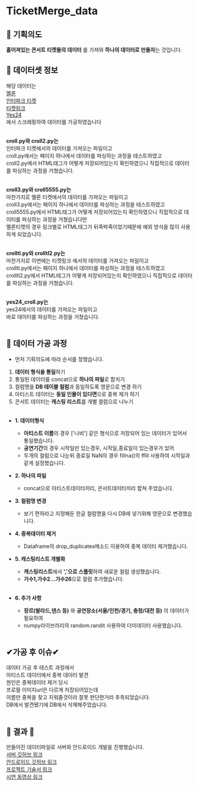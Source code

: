 # TicketMerge_data
 
## 💁 기획의도
**흩어져있는 콘서트 티켓들의 데이터** 를 가져와 **하나의 데이터로 만들자**는 것입니다.<br>

## 💁 데이터셋 정보
해당 데이터는<br/>
[멜론](https://ticket.melon.com/concert/index.htm?genreType=GENRE_CON, '멜론 티켓')<br/>
[인터파크 티켓](https://tickets.interpark.com/contents/genre/concert, '인터파크 티켓')<br/>
[티켓링크](https://www.ticketlink.co.kr/performance/14, '티켓링크')<br/>
[Yes24](http://ticket.yes24.com/New/Genre/GenreMain.aspx?genre=15456, 'yes24 티켓')<br/>
에서 스크래핑하여 데이터를 가공하였습니다<br/><br/>

**croll.py와 croll2.py는**<br/>
인터파크 티켓에서의 데이터를 가져오는 파일이고<br/>
croll.py에서는 페이지 하나에서 데이터를 파싱하는 과정을 테스트하였고<br/>
croll2.py에서 HTML태그가 어떻게 저장되어있는지 확인하였으니 직접적으로 데이터를 파싱하는 과정을 거쳤습니다.<br/><br/>

**croll3.py와 croll5555.py는**<br/>
마찬가지로 멜론 티켓에서의 데이터를 가져오는 파일이고<br/>
croll3.py에서는 페이지 하나에서 데이터를 파싱하는 과정을 테스트하였고<br/>
croll5555.py에서 HTML태그가 어떻게 저장되어있는지 확인하였으니 직접적으로 데이터를 파싱하는 과정을 거쳤습니다만<br/>
멜론티켓의 경우 링크별로 HTML태그가 뒤죽박죽이었기때문에 예외 방식을 많이 사용하게 되었습니다.<br/><br/>

**crolltl.py와 crolltl2.py는**<br/>
마찬가지로 이번에는 티켓링크 에서의 데이터를 가져오는 파일이고<br/>
crolltl.py에서는 페이지 하나에서 데이터를 파싱하는 과정을 테스트하였고<br/>
crolltl2.py에서 HTML태그가 어떻게 저장되어있는지 확인하였으니 직접적으로 데이터를 파싱하는 과정을 거쳤습니다.<br/><br/>

**yes24_croll.py는**<br/>
yes24에서의 데이터를 가져오는 파일이고<br/>
바로 데이터를 파싱하는 과정을 거쳤습니다.<br/><br/>

## 📃 데이터 가공 과정
+ 먼저 기획의도에 따라 순서를 정했습니다.<br/>
1. **데이터 형식을 통일**하기<br/>
2. 통일된 데이터를 concat으로 **하나의 파일**로 합치기<br/>
3. 컬럼명을 **DB 테이블 컬럼**과 동일하도록 영문으로 변경 하기<br/>
4. 아티스트 데이터는 **동일 인물이 있다면**으로 중복 제거 하기<br/>
5. 콘서트 데이터는 **캐스팅 리스트**를 개별 컬럼으로 나누기<br/><br/>
    
+ **1. 데이터형식**<br/>
    + **아티스트 이름**의 경우 ['나비'] 같은 형식으로 저장되어 있는 데이터가 있어서 통일했습니다.<br/>
    + **공연기간**의 경우 시작일만 있는경우, 시작일,종료일이 있는경우가 있어<br/>
    +    두개의 컬럼으로 나눈뒤 종료일 NaN의 경우 fillna()의 ffill 사용하여 시작일과 같게 설정했습니다.<br/>
+ **2. 하나의 파일**<br/>
    + concat으로 아티스트데이터끼리, 콘서트데이터끼리 합쳐 주었습니다.<br/>
+ **3. 컬럼명 변경**<br/>
    + 보기 편하라고 지정해둔 한글 컬럼명을 다시 DB에 넣기위해 영문으로 변경했습니다.<br/>
+ **4. 중복데이터 제거**<br/>
    + Dataframe의 drop_duplicates메소드 이용하여 중복 데이터 제거했습니다.<br/>
+ **5. 캐스팅리스트 개별화**<br/>
    + **캐스팅리스트**에서 **','으로 스플릿**하여 새로운 컬럼 생성했습니다.<br/>
    + **가수1,가수2...가수26**으로 컬럼 추가했습니다.<br/><br/>

+ **6. 추가 사항**<br/>
    + **장르(발라드,댄스 등)** 와 **공연장소(서울/인천/경기, 충청/대전 등)** 의 데이터가 필요하여<br/>
    + numpy라이브러리의 random.randit 사용하여 더미데이터 사용했습니다.<br/><br/>

## ✔가공 후 이슈✔
데이터 가공 후 테스트 과정에서<br/>
아티스트 데이터에서 중복 데이터 발견<br/>
원인은 중복데이터 제거 당시<br/>
프로필 이미지url은 다르게 저장되어있는데<br/>
이름만 중복을 찾고 지워줄것이라 잘못 판단한거라 추측되었습니다.<br/>
DB에서 발견됐기에 DB에서 삭제해주었습니다.<br/><br/>

## 🔷 결과 🔷
만들어진 데이터파일로 서버와 안드로이드 개발을 진행했습니다.<br/>
[서버 깃허브 링크](https://github.com/yoonmiriii/aws_TicketMerge_server, '서버 깃허브 링크')<br/>
[안드로이드 깃허브 링크](https://github.com/yoonmiriii/TicketMerge_android, '안드로이드 깃허브 링크')<br/>
[프로젝트 기술서 링크](https://docs.google.com/presentation/d/10SK2fhhHQwgktnOjM6e3k2yymyNaWv71hm8S_mkchUI/edit?usp=sharing, '프로젝트 기술서 링크')<br/>
[시연 동영상 링크](https://youtu.be/feCfx006Jew, '시연동영상 링크')<br/>

